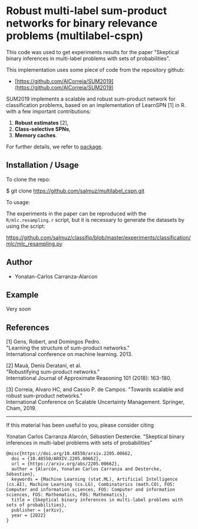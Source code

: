 
Robust multi-label sum-product networks for binary relevance problems (multilabel-cspn)  
===============================  
  
This code was used to get experiments results for the paper "Skeptical binary inferences in multi-label problems with sets of probabilities". 

This implementation uses some piece of code from the repository github: 
* [https://github.com/AlCorreia/SUM2019](https://github.com/AlCorreia/SUM2019)

SUM2019 implements a scalable and robust sum-product network for classification problems, based on an implementation of LearnSPN [1] in R. 
with a few important contributions:  

1. **Robust estimates** [2],  
2. **Class-selective SPNs**, 
3.  **Memory caches**. 

For further details, we refer to [package](https://github.com/AlCorreia/SUM2019).

Installation / Usage  
--------------------  
  
To clone the repo:  
  
 $ git clone https://github.com/salmuz/multilabel_cspn.git 
  
To usage:
  
The experiments in the paper can be reproduced with the `R/mlc.resampling.r` script, but it is necessary to generate the datasets by using the script: 

https://github.com/salmuz/classifip/blob/master/experiments/classification/mlc/mlc_resampling.py
  
Author  
------  
* Yonatan-Carlos Carranza-Alarcon  
  
Example  
-------  
Very soon 
<!---
There are many tests example in the tests folder.  
* Cross-validation with n-time repetition.  
-->
  
References
------- 
[1] Gens, Robert, and Domingos Pedro.  
"Learning the structure of sum-product networks."  
International conference on machine learning. 2013.  
  
[2] Mauá, Denis Deratani, et al.  
"Robustifying sum-product networks."  
International Journal of Approximate Reasoning 101 (2018): 163-180.  
  
[3] Correia, Alvaro HC, and Cassio P. de Campos. "Towards scalable and robust sum-product networks."   
International Conference on Scalable Uncertainty Management. Springer, Cham, 2019.


-------  
If this material has been useful to you, please consider citing  
  
Yonatan Carlos Carranza Alarcón, Sébastien Destercke. "Skeptical binary inferences in multi-label problems with sets of probabilities"  
  
```  
@misc{https://doi.org/10.48550/arxiv.2205.00662,
  doi = {10.48550/ARXIV.2205.00662},
  url = {https://arxiv.org/abs/2205.00662},
  author = {Alarcón, Yonatan Carlos Carranza and Destercke, Sébastien},
  keywords = {Machine Learning (stat.ML), Artificial Intelligence (cs.AI), Machine Learning (cs.LG), Combinatorics (math.CO), FOS: Computer and information sciences, FOS: Computer and information sciences, FOS: Mathematics, FOS: Mathematics},
  title = {Skeptical binary inferences in multi-label problems with sets of probabilities},
  publisher = {arXiv},
  year = {2022}
} 
```  

